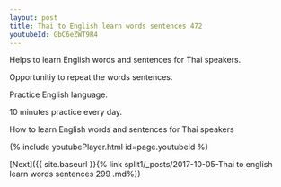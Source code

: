 ```yaml
---
layout: post
title: Thai to English learn words sentences 472 
youtubeId: GbC6eZWT9R4
---
```

 
 
Helps to learn English words and sentences for Thai speakers.

Opportunitiy to repeat the words sentences. 

Practice English language. 
 
10 minutes practice every day. 
 
How to learn English words and sentences for Thai speakers 
 
{% include youtubePlayer.html id=page.youtubeId %}
 
 
[Next]({{ site.baseurl }}{% link  split1/_posts/2017-10-05-Thai to english learn words sentences 299 .md%})
 
